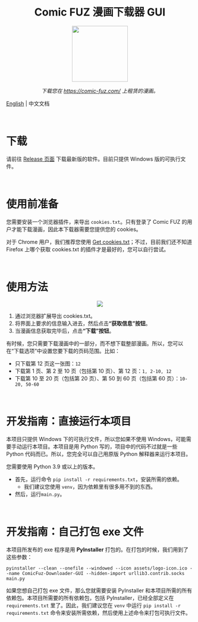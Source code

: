 <h1 align="center">Comic FUZ 漫画下载器 GUI</h1>
<p align="center"><img src="https://i.imgur.com/LhjPTdo.png" width=150 height=150></p>
<p align="center"><i>下载您在 <a href="https://comic-fuz.com/">https://comic-fuz.com/</a> 上租赁的漫画。</i></p>

[English](../README.md) | 中文文档

<br>

# 下载

请前往 [Release 页面](https://github.com/ipid/ComicFuz-Downloader-GUI/releases) 下载最新版的软件。目前只提供 Windows 版的可执行文件。

<br>

# 使用前准备

您需要安装一个浏览器插件，来导出 `cookies.txt`。只有登录了 Comic FUZ 的用户才能下载漫画，因此本下载器需要您提供您的 cookies。

对于 Chrome 用户，我们推荐您使用 [Get cookies.txt](https://chrome.google.com/webstore/detail/get-cookiestxt/bgaddhkoddajcdgocldbbfleckgcbcid)；不过，目前我们还不知道 Firefox 上哪个获取 cookies.txt 的插件才是最好的，您可以自行尝试。

<br>

# 使用方法

<p align="center"><img src="https://i.imgur.com/PdT16Hk.png"></p>

1. 通过浏览器扩展导出 cookies.txt。
2. 将界面上要求的信息输入进去，然后点击<b>“获取信息”按钮</b>。
3. 当漫画信息获取完毕后，点击<b>“下载”按钮</b>。

有时候，您只需要下载漫画中的一部分，而不想下载整部漫画。所以，您可以在“下载选项”中设置您要下载的页码范围。比如：

- 只下载第 12 页这一张图：`12`
- 下载第 1 页、第 2 至 10 页（包括第 10 页）、第 12 页：`1, 2-10, 12`
- 下载第 10 至 20 页（包括第 20 页）、第 50 到 60 页（包括第 60 页）：`10-20, 50-60`

<br>

# 开发指南：直接运行本项目

本项目只提供 Windows 下的可执行文件，所以您如果不使用 Windows，可能需要手动运行本项目。本项目是用 Python 写的，项目中的代码不过就是一些 Python 代码而已。所以，您完全可以自己用原版 Python 解释器来运行本项目。

您需要使用 Python 3.9 或以上的版本。

- 首先，运行命令 `pip install -r requirements.txt`，安装所需的依赖。
  - 我们建议您使用 `venv`，因为依赖里有很多用不到的东西。
- 然后，运行`main.py`。

<br>

# 开发指南：自己打包 exe 文件

本项目所发布的 exe 程序是用  **PyInstaller** 打包的。在打包的时候，我们用到了这些参数：

```shell
pyinstaller --clean --onefile --windowed --icon assets/logo-icon.ico --name ComicFuz-Downloader-GUI --hidden-import urllib3.contrib.socks main.py
```

如果您想自己打包 exe 文件，那么您就需要安装 PyInstaller 和本项目所需的所有依赖包。本项目所需要的所有依赖包，包括 PyInstaller，已经全部定义在 `requirements.txt` 里了。因此，我们建议您在 `venv` 中运行 `pip install -r requirements.txt` 命令来安装所需依赖，然后使用上述命令来打包可执行文件。
